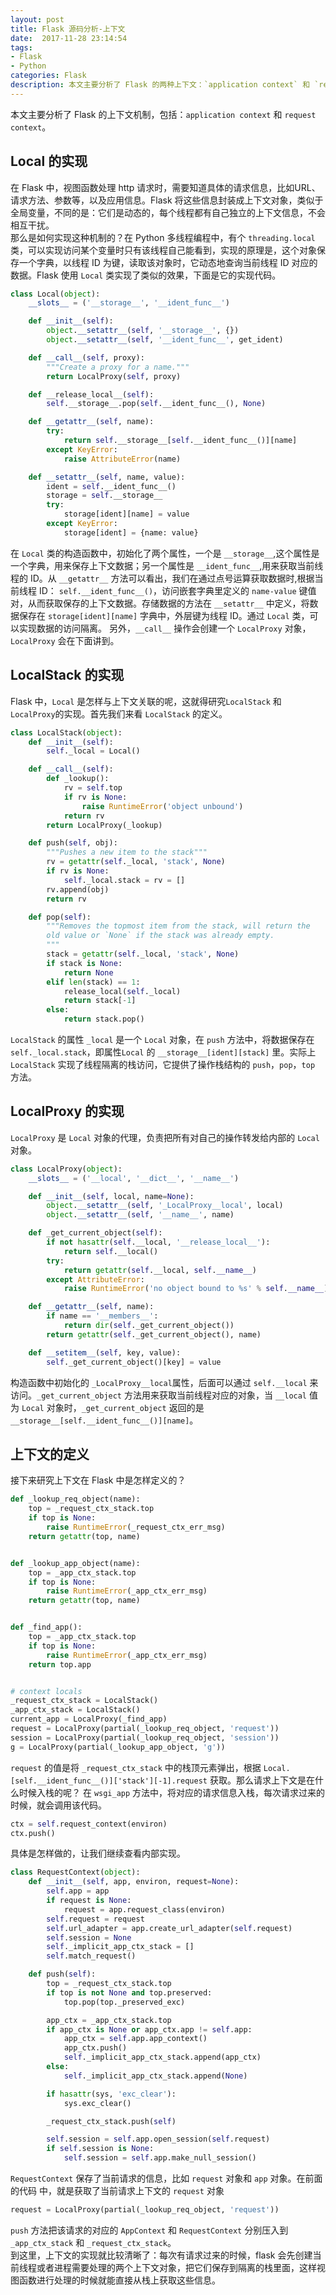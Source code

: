 ```yaml
---
layout: post
title: Flask 源码分析-上下文
date:  2017-11-28 23:14:54 
tags:
- Flask
- Python
categories: Flask
description: 本文主要分析了 Flask 的两种上下文：`application context` 和 `request context`。
---
```

本文主要分析了 Flask 的上下文机制，包括：`application context` 和 `request context`。  
## Local 的实现
在 Flask 中，视图函数处理 http 请求时，需要知道具体的请求信息，比如URL、请求方法、参数等，以及应用信息。Flask 将这些信息封装成上下文对象，类似于全局变量，不同的是：它们是动态的，每个线程都有自己独立的上下文信息，不会相互干扰。  
那么是如何实现这种机制的？在 Python 多线程编程中，有个 `threading.local` 类，可以实现访问某个变量时只有该线程自己能看到，实现的原理是，这个对象保存一个字典，以线程 ID 为键，读取该对象时，它动态地查询当前线程 ID 对应的数据。Flask 使用 `Local` 类实现了类似的效果，下面是它的实现代码。  

```python
class Local(object):
    __slots__ = ('__storage__', '__ident_func__')

    def __init__(self):
        object.__setattr__(self, '__storage__', {})
        object.__setattr__(self, '__ident_func__', get_ident)

    def __call__(self, proxy):
        """Create a proxy for a name."""
        return LocalProxy(self, proxy)

    def __release_local__(self):
        self.__storage__.pop(self.__ident_func__(), None)

    def __getattr__(self, name):
        try:
            return self.__storage__[self.__ident_func__()][name]
        except KeyError:
            raise AttributeError(name)

    def __setattr__(self, name, value):
        ident = self.__ident_func__()
        storage = self.__storage__
        try:
            storage[ident][name] = value
        except KeyError:
            storage[ident] = {name: value}

```
在 `Local` 类的构造函数中，初始化了两个属性，一个是 `__storage__`,这个属性是一个字典，用来保存上下文数据；另一个属性是 `__ident_func__`,用来获取当前线程的 ID。从 `__getattr__` 方法可以看出，我们在通过点号运算获取数据时,根据当前线程 ID： `self.__ident_func__()`，访问嵌套字典里定义的 `name-value` 键值对，从而获取保存的上下文数据。存储数据的方法在 `__setattr__` 中定义，将数据保存在 `storage[ident][name]` 字典中，外层键为线程 ID。通过 `Local` 类，可以实现数据的访问隔离。
另外，`__call__` 操作会创建一个 `LocalProxy` 对象，`LocalProxy` 会在下面讲到。
## LocalStack 的实现
Flask 中，`Local` 是怎样与上下文关联的呢，这就得研究`LocalStack` 和 `LocalProxy`的实现。首先我们来看 `LocalStack` 的定义。   
```python
class LocalStack(object):
    def __init__(self):
        self._local = Local()

    def __call__(self):
        def _lookup():
            rv = self.top
            if rv is None:
                raise RuntimeError('object unbound')
            return rv
        return LocalProxy(_lookup)

    def push(self, obj):
        """Pushes a new item to the stack"""
        rv = getattr(self._local, 'stack', None)
        if rv is None:
            self._local.stack = rv = []
        rv.append(obj)
        return rv

    def pop(self):
        """Removes the topmost item from the stack, will return the
        old value or `None` if the stack was already empty.
        """
        stack = getattr(self._local, 'stack', None)
        if stack is None:
            return None
        elif len(stack) == 1:
            release_local(self._local)
            return stack[-1]
        else:
            return stack.pop()
```
`LocalStack` 的属性 `_local` 是一个 `Local` 对象，在 `push` 方法中，将数据保存在 `self._local.stack`，即属性`Local` 的 `__storage__[ident][stack]` 里。实际上  `LocalStack` 实现了线程隔离的栈访问，它提供了操作栈结构的 `push`，`pop`，`top` 方法。   
## LocalProxy 的实现
`LocalProxy` 是 `Local` 对象的代理，负责把所有对自己的操作转发给内部的 `Local` 对象。 

```python
class LocalProxy(object):
    __slots__ = ('__local', '__dict__', '__name__')

    def __init__(self, local, name=None):
        object.__setattr__(self, '_LocalProxy__local', local)
        object.__setattr__(self, '__name__', name)

    def _get_current_object(self):
        if not hasattr(self.__local, '__release_local__'):
            return self.__local()
        try:
            return getattr(self.__local, self.__name__)
        except AttributeError:
            raise RuntimeError('no object bound to %s' % self.__name__)

    def __getattr__(self, name):
        if name == '__members__':
            return dir(self._get_current_object())
        return getattr(self._get_current_object(), name)

    def __setitem__(self, key, value):
        self._get_current_object()[key] = value
```
构造函数中初始化的 `_LocalProxy__local`属性，后面可以通过 `self.__local` 来访问。`_get_current_object` 方法用来获取当前线程对应的对象，当 `__local` 值为 `Local` 对象时，`_get_current_object` 返回的是`__storage__[self.__ident_func__()][name]`。
## 上下文的定义
接下来研究上下文在 Flask 中是怎样定义的？
```python
def _lookup_req_object(name):
    top = _request_ctx_stack.top
    if top is None:
        raise RuntimeError(_request_ctx_err_msg)
    return getattr(top, name)


def _lookup_app_object(name):
    top = _app_ctx_stack.top
    if top is None:
        raise RuntimeError(_app_ctx_err_msg)
    return getattr(top, name)


def _find_app():
    top = _app_ctx_stack.top
    if top is None:
        raise RuntimeError(_app_ctx_err_msg)
    return top.app


# context locals
_request_ctx_stack = LocalStack()
_app_ctx_stack = LocalStack()
current_app = LocalProxy(_find_app)
request = LocalProxy(partial(_lookup_req_object, 'request'))
session = LocalProxy(partial(_lookup_req_object, 'session'))
g = LocalProxy(partial(_lookup_app_object, 'g'))
```
`request` 的值是将 `_request_ctx_stack` 中的栈顶元素弹出，根据 `Local.[self.__ident_func__()]['stack'][-1].request` 获取。那么请求上下文是在什么时候入栈的呢？
在 `wsgi_app` 方法中，将对应的请求信息入栈，每次请求过来的时候，就会调用该代码。
```python
ctx = self.request_context(environ)
ctx.push()
```
具体是怎样做的，让我们继续查看内部实现。
```python
class RequestContext(object):
    def __init__(self, app, environ, request=None):
        self.app = app
        if request is None:
            request = app.request_class(environ)
        self.request = request
        self.url_adapter = app.create_url_adapter(self.request)
        self.session = None
        self._implicit_app_ctx_stack = []
        self.match_request()

    def push(self):
        top = _request_ctx_stack.top
        if top is not None and top.preserved:
            top.pop(top._preserved_exc)

        app_ctx = _app_ctx_stack.top
        if app_ctx is None or app_ctx.app != self.app:
            app_ctx = self.app.app_context()
            app_ctx.push()
            self._implicit_app_ctx_stack.append(app_ctx)
        else:
            self._implicit_app_ctx_stack.append(None)

        if hasattr(sys, 'exc_clear'):
            sys.exc_clear()

        _request_ctx_stack.push(self)

        self.session = self.app.open_session(self.request)
        if self.session is None:
            self.session = self.app.make_null_session()
```
`RequestContext` 保存了当前请求的信息，比如 `request` 对象和 `app` 对象。在前面的代码
中，就是获取了当前请求上下文的 `request` 对象
```python
request = LocalProxy(partial(_lookup_req_object, 'request'))
```
`push` 方法把该请求的对应的 `AppContext` 和 `RequestContext` 分别压入到 `_app_ctx_stack` 和 `_request_ctx_stack`。   
到这里，上下文的实现就比较清晰了：每次有请求过来的时候，flask 会先创建当前线程或者进程需要处理的两个上下文对象，把它们保存到隔离的栈里面，这样视图函数进行处理的时候就能直接从栈上获取这些信息。